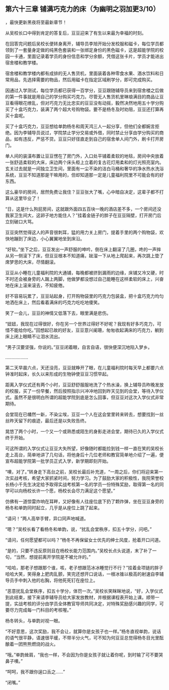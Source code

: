 ## 第六十三章 铺满巧克力的床（为幽明之羽加更3/10）
，最快更新黑夜将至最新章节！

从吴校长口中得到肯定的答复后，豆豆迎来了有生以来最为幸福的时刻。

在回答完问题后吴校长便转身离开，辅导员李旭开始分发校服和磁卡，每位学员都领到了一套量身定做的纯黑色套装和一张绑定身份的黑色磁卡，这是超能学院的校园一卡通，里面记录着学员的身份信息和学分余额，凭借这张卡片，学员才能进出宿舍楼和教学楼。

宿舍楼和教学楼内都有成排的无人售货机，里面装着各种零食水果、酒水饮料和日常用品，先选择需要的物品，然后用磁卡在指定区域刷学分，即可完成购买。

因通过入学测试，每位学员都已获得一百学分，豆豆跟随辅导员来到宿舍楼之后做的第一件事就是用自己的学分购买巧克力。尽管无人售货机里琳琅满目的商品让豆豆看得眼花缭乱，但对巧克力无比忠实的豆豆没有动摇，毅然决然地用五十学分购买了十盒巧克力，装满了两个超大号购物袋。要不是杨冬及时劝阻，豆豆还打算再买十盒呢。

买了十盒巧克力，豆豆想给单韵杨冬和周天鸿三人一起分享，但他们全都婉言拒绝。因为李辅导员说过，学院禁止学分交易或外借，同时禁止分享由学分购买的商品，如有违反，严惩不贷。豆豆只好径直走到自己的宿舍单人间门外，刷卡打开房门。

单人间的装潢布置让豆豆愣在了房门外，入口处平铺着柔软的地毯，房间中央放着一张舒适柔软的大床，床边两个床头柜上立着的复古花灯用柔和的灯光照亮室内。玄关过去就是一间独立卫生间，里面有一尘不染的洁白马桶和奢华的净水热水洗浴系统，豆豆不知道那是干嘛用的，但却知道那一定是儿童福利院里不可能会有的好东西。

这么豪华的房间，居然免费让我住？豆豆张大了嘴，心中暗自决定，这辈子都不打算从这里毕业了！

“日，这是什么狗屁房间，这就跟外面四五百块一晚的酒店差不多，一个房间还没我家卫生间大，这卵子地方能住人？”挂着金链子的胖子在豆豆隔壁，打开房门后立刻破口大骂。

豆豆突然觉得这人的声音很刺耳，猛的用力关上房门，提着手里的两个购物袋，欢快地蹦到了床边，小心翼翼地坐到床沿。

“好软。”坐下之后，豆豆发出一声舒服的呻吟，倒在床上翻滚了几圈，咚的一声摔从另一侧滚下了床，但豆豆根本不知道痛，跐溜一下从地上爬起来，再次跳上垫了席梦思的大床，尽情翻滚。

豆豆从小睡在儿童福利院的大通铺，每晚都被挤到漏雨的边缘，床铺又冷又硬，时不时还会被身旁的人踹上两脚，他做梦都没想过自己能睡在这样柔软的床上，兴奋地在床上滚来滚去，不知疲倦。

好不容易玩累了，豆豆站起身，打开购物袋里的巧克力包装盒，把十盒巧克力均匀地洒在床上，然后看着满床的巧克力吃吃地傻笑。

笑了一会儿，豆豆的神情又低落下去，眼里满是悲伤。

“妞妞，我现在过得很好，你在另一个世界过得好不好呢？我现有好多巧克力，可惜不能给你吃。”回想起已故的好友，豆豆意兴阑珊，匆匆收起满床的巧克力，躺到床上闭上眼睛不让泪水流出。

“男子汉要坚强，你说的。”豆豆闭着眼，自言自语，很快便深沉地陷入梦乡。

………………

第二天早晨六点，天还没亮，豆豆就睁开了眼，在儿童福利院时每天早上都要六点钟准时起床，长久以来形成的生物钟使豆豆习惯早起。

距离入学仪式还有两个小时，豆豆舒舒服服地洗了个热水澡，换上辅导员昨晚发放的校服，买了一份早餐，然后按照指示兴冲冲地回到昨天见到的会堂，等待入学仪式。虽然不是很明白所谓的超能学院到底是怎么回事，但豆豆对这次入学仪式非常期待。

会堂现在已幡然一新，不染尘埃，豆豆一个人在这会堂里转来转去，想要找到一丝丝昨天留下的痕迹，最后还是以失败告终。

晃悠了两个小时，一个又一个或熟悉或陌生的身影走进会堂，期待已久的入学仪式终于开始。

可这所谓的入学仪式让豆豆大失所望，好像随时都能捡到钱一样一直在笑的吴校长走上高台，简单地讲了几句话，将他身后十几位老师和教官简单地介绍了一遍，便宣布超能学院第一批学员正式入学，新学期即刻开始。

“噢，对了。”转身走下高台之前，吴校长最后补充道，“一周之后，你们将迎来第一次实战考核，希望大家抓紧时间，努力学习。为了鼓励大家的积极性，我院荣誉校长杨小千先生决定给予取得实战考核第一名的学员一份特殊奖励，取得第一名的同学可以向杨校长许一个愿，杨校长会尽力满足这个愿望。”

仿佛有一道惊雷炸响在耳畔，又好像有人往座位底下扔了颗炸弹，坐在豆豆身旁的杨冬和单韵同时起立，几乎是从座位上跳了起来。

“请问！”两人高举手臂，异口同声地喊道。

“嗯？”吴校长看了看杨冬和单韵，说，“扰乱会堂秩序，扣五十学分，问吧。”

“请问，任何愿望都可以吗？”杨冬不再保留女士优先的绅士风度，抢着开口问道。

“是的，只要不违反原则且在杨校长能力范围内。”吴校长点头说道，末了补了一句，“当然，想提前离开学院是不被允许的。”

“哈哈，那老子想跟那个谁，咳，老子想跟范冰冰睡觉行不行？”挂着金项链的胖子哈哈大笑，笑得身上肥肉乱颤，笑完还想开口说话，一根冰锥以极高的射速自李辅导员手中刺入他的右胸，将他死死钉在座位上。

“恶意扰乱会堂秩序，扣五十学分，体罚一次。”吴校长笑眯眯地说，“好，入学仪式到此结束，接下来请李辅导员给大家发放教材，并根据课程表开始上课。顺带一提，实战考核的评分由学员全体教官导师共同决定，对特殊奖励感兴趣的同学，可要尽力完成每一门科目的考核喔。”

杨冬转头，与单韵对视一眼。

“不好意思，这次奖励，我不会让，就算你是女孩子也一样。”杨冬直视单韵，说话的语气很平静，语速很平缓，不带半分火气，可不知为何豆豆总觉得杨冬目光里酝酿着一团熊熊燃烧的战火。

“哦。”单韵耸肩，“我也一样，不会因为你是女孩子就让着你呢，到时输了可不要哭鼻子噢。”

“呵呵，我不跟你逞口舌之……”

“闭嘴。”

